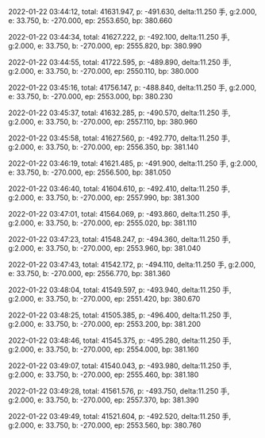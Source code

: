 2022-01-22 03:44:12, total: 41631.947, p: -491.630, delta:11.250 手, g:2.000, e: 33.750, b: -270.000, ep: 2553.650, bp: 380.660

2022-01-22 03:44:34, total: 41627.222, p: -492.100, delta:11.250 手, g:2.000, e: 33.750, b: -270.000, ep: 2555.820, bp: 380.990

2022-01-22 03:44:55, total: 41722.595, p: -489.890, delta:11.250 手, g:2.000, e: 33.750, b: -270.000, ep: 2550.110, bp: 380.000

2022-01-22 03:45:16, total: 41756.147, p: -488.840, delta:11.250 手, g:2.000, e: 33.750, b: -270.000, ep: 2553.000, bp: 380.230

2022-01-22 03:45:37, total: 41632.285, p: -490.570, delta:11.250 手, g:2.000, e: 33.750, b: -270.000, ep: 2557.110, bp: 380.960

2022-01-22 03:45:58, total: 41627.560, p: -492.770, delta:11.250 手, g:2.000, e: 33.750, b: -270.000, ep: 2556.350, bp: 381.140

2022-01-22 03:46:19, total: 41621.485, p: -491.900, delta:11.250 手, g:2.000, e: 33.750, b: -270.000, ep: 2556.500, bp: 381.050

2022-01-22 03:46:40, total: 41604.610, p: -492.410, delta:11.250 手, g:2.000, e: 33.750, b: -270.000, ep: 2557.990, bp: 381.300

2022-01-22 03:47:01, total: 41564.069, p: -493.860, delta:11.250 手, g:2.000, e: 33.750, b: -270.000, ep: 2555.020, bp: 381.110

2022-01-22 03:47:23, total: 41548.247, p: -494.360, delta:11.250 手, g:2.000, e: 33.750, b: -270.000, ep: 2553.960, bp: 381.040

2022-01-22 03:47:43, total: 41542.172, p: -494.110, delta:11.250 手, g:2.000, e: 33.750, b: -270.000, ep: 2556.770, bp: 381.360

2022-01-22 03:48:04, total: 41549.597, p: -493.940, delta:11.250 手, g:2.000, e: 33.750, b: -270.000, ep: 2551.420, bp: 380.670

2022-01-22 03:48:25, total: 41505.385, p: -496.400, delta:11.250 手, g:2.000, e: 33.750, b: -270.000, ep: 2553.200, bp: 381.200

2022-01-22 03:48:46, total: 41545.375, p: -495.280, delta:11.250 手, g:2.000, e: 33.750, b: -270.000, ep: 2554.000, bp: 381.160

2022-01-22 03:49:07, total: 41540.043, p: -493.980, delta:11.250 手, g:2.000, e: 33.750, b: -270.000, ep: 2555.460, bp: 381.180

2022-01-22 03:49:28, total: 41561.576, p: -493.750, delta:11.250 手, g:2.000, e: 33.750, b: -270.000, ep: 2557.370, bp: 381.390

2022-01-22 03:49:49, total: 41521.604, p: -492.520, delta:11.250 手, g:2.000, e: 33.750, b: -270.000, ep: 2553.560, bp: 380.760